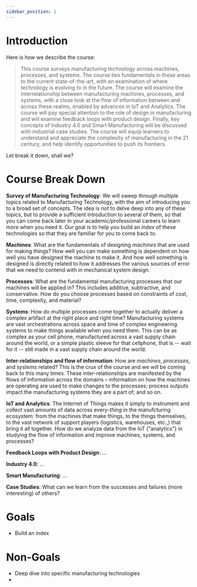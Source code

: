 ```yaml
---
sidebar_position: 1
---
```


# Introduction

Here is how we describe the course:

> This course surveys manufacturing technology across machines, processes, and systems. The course ties fundamentals in these areas to the current state-of-the-art, with an examination of where technology is evolving to in the future. The course will examine the interrelationship between manufacturing machines, processes, and systems, with a close look at the flow of information between and across these realms, enabled by advances in IoT and Analytics. The course will pay special attention to the role of design in manufacturing and will examine feedback loops with product design. Finally, key concepts of Industry 4.0 and Smart Manufacturing will be discussed with industrial case studies. The course will equip learners to understand and appreciate the complexity of manufacturing in the 21 century, and help identify opportunities to push its frontiers.

Let break it down, shall we?

# Course Break Down

**Survey of Manufacturing Technology**: We will sweep through multiple topics related to Manufacturing Technology, with the aim of introducing you to a broad set of concepts. The idea is _not_ to delve deep into any of these topics, but to provide a sufficient introduction to several of them, so that you can come back later in your academic/professional careers to learn more when you need it. Our goal is to help you build an _index_ of these technologies so that they are familiar for you to come back to.

**Machines**: What are the fundamentals of designing _machines_ that are used for making things? How well you can make something is dependent on how well you have designed the machine to make it. And how well something is designed is directly related to how it addresses the various sources of error that we need to contend with in mechanical system design. 

**Processes**: What are the fundamental manufacturing processes that our machines will be applied in? This includes additive, subtractive, and conservative. How do you choose processes based on constraints of cost, time, complexity, and material?

**Systems**: How do multiple processes come together to actually deliver a complex artifact at the right place and right time? Manufacturing systems are vast orchestrations across space and time of complex engineering systems to make things available when you need them. This can be as complex as your cell phone, manufactured across a vast supply chain around the world, or a simple plastic sleeve for that cellphone, that is -- wait for it -- still made in a vast supply chain around the world. 

**Inter-relationships and flow of information**: How are *machines*, *processes*, and *systems* related? This is the crux of the course and we will be coming back to this many times. These inter-relationships are manifested by the flows of information across the domains – information on how the machines are operating are used to make changes to the processes; process outputs impact the manufacturing systems they are a part of; and so on.  

**IoT and Analytics**: The Internet of Things makes it simply to instrument and collect vast amounts of data across every-*thing* in the manufcturing ecosystem: from the machines that make things, to the things themselves, to the vast network of support players (logistics, warehouses, etc.,) that bring it all together. How do we analyze data from the IoT ("analytics") in studying the flow of information and improve machines, systems, and processes? 

**Feedback Loops with Product Design**: ...

**Industry 4.0**: ...

**Smart Manufacturing**: ...

**Case Studies**: What can we learn from the successes and failures (more interesting) of others? 


# Goals

- Build an index

# Non-Goals

- Deep dive into specific manufacturing technologies
- 